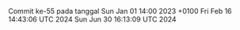 Commit ke-55 pada tanggal Sun Jan 01 14:00 2023 +0100
Fri Feb 16 14:43:06 UTC 2024
Sun Jun 30 16:13:09 UTC 2024
